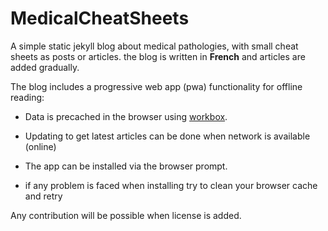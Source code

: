 # MedicalCheatSheets

A simple static jekyll blog about medical pathologies, with small cheat sheets
as posts or articles. the blog is written in **French** and articles are added gradually.


The blog includes a progressive web app (pwa) functionality for offline reading:

- Data is precached in the browser using [workbox](https://developers.google.com/web/tools/workbox/).

- Updating to get latest articles can be done when network is available (online)

- The app can be installed via the browser prompt.

- if any problem is faced when installing try to clean your browser cache and retry

Any contribution will be possible when license is added.

<!-- TODO:
- add "who can contribute" details
- change the PWA method (cache first to network first)
- add "sources used" on authors pages
- add contributing, code of conduct, license support ressources...
-->
